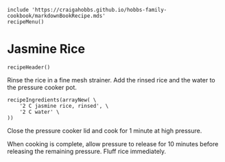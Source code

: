 ~~~ markdown-script
include 'https://craigahobbs.github.io/hobbs-family-cookbook/markdownBookRecipe.mds'
recipeMenu()
~~~

# Jasmine Rice

~~~ markdown-script
recipeHeader()
~~~

Rinse the rice in a fine mesh strainer. Add the rinsed rice and the water to the pressure cooker pot.

~~~ markdown-script
recipeIngredients(arrayNew( \
    '2 C jasmine rice, rinsed', \
    '2 C water' \
))
~~~

Close the pressure cooker lid and cook for 1 minute at high pressure.

When cooking is complete, allow pressure to release for 10 minutes before releasing the remaining
pressure. Fluff rice immediately.
